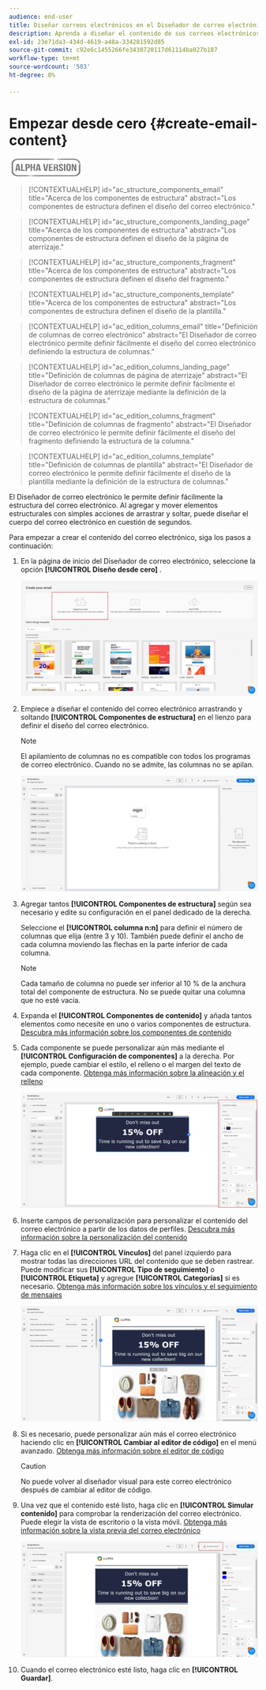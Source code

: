 ```yaml
---
audience: end-user
title: Diseñar correos electrónicos en el Diseñador de correo electrónico
description: Aprenda a diseñar el contenido de sus correos electrónicos desde cero
exl-id: 23e71da3-434d-4619-a48a-334281592d85
source-git-commit: c92e6c1455266fe3430720117d61114ba027b187
workflow-type: tm+mt
source-wordcount: '503'
ht-degree: 0%

---
```


# Empezar desde cero {#create-email-content}

![](../assets/do-not-localize/badge.png)

>[!CONTEXTUALHELP]
>id="ac_structure_components_email"
>title="Acerca de los componentes de estructura"
>abstract="Los componentes de estructura definen el diseño del correo electrónico."

>[!CONTEXTUALHELP]
>id="ac_structure_components_landing_page"
>title="Acerca de los componentes de estructura"
>abstract="Los componentes de estructura definen el diseño de la página de aterrizaje."

>[!CONTEXTUALHELP]
>id="ac_structure_components_fragment"
>title="Acerca de los componentes de estructura"
>abstract="Los componentes de estructura definen el diseño del fragmento."

>[!CONTEXTUALHELP]
>id="ac_structure_components_template"
>title="Acerca de los componentes de estructura"
>abstract="Los componentes de estructura definen el diseño de la plantilla."


>[!CONTEXTUALHELP]
>id="ac_edition_columns_email"
>title="Definición de columnas de correo electrónico"
>abstract="El Diseñador de correo electrónico permite definir fácilmente el diseño del correo electrónico definiendo la estructura de columnas."

>[!CONTEXTUALHELP]
>id="ac_edition_columns_landing_page"
>title="Definición de columnas de página de aterrizaje"
>abstract="El Diseñador de correo electrónico le permite definir fácilmente el diseño de la página de aterrizaje mediante la definición de la estructura de columnas."

>[!CONTEXTUALHELP]
>id="ac_edition_columns_fragment"
>title="Definición de columnas de fragmento"
>abstract="El Diseñador de correo electrónico le permite definir fácilmente el diseño del fragmento definiendo la estructura de la columna."

>[!CONTEXTUALHELP]
>id="ac_edition_columns_template"
>title="Definición de columnas de plantilla"
>abstract="El Diseñador de correo electrónico le permite definir fácilmente el diseño de la plantilla mediante la definición de la estructura de columnas."

El Diseñador de correo electrónico le permite definir fácilmente la estructura del correo electrónico. Al agregar y mover elementos estructurales con simples acciones de arrastrar y soltar, puede diseñar el cuerpo del correo electrónico en cuestión de segundos.

Para empezar a crear el contenido del correo electrónico, siga los pasos a continuación:

1. En la página de inicio del Diseñador de correo electrónico, seleccione la opción **[!UICONTROL Diseño desde cero]** .

   ![](assets/email_designer.png)

1. Empiece a diseñar el contenido del correo electrónico arrastrando y soltando **[!UICONTROL Componentes de estructura]** en el lienzo para definir el diseño del correo electrónico.

   >[!NOTE]
   >
   >El apilamiento de columnas no es compatible con todos los programas de correo electrónico. Cuando no se admite, las columnas no se apilan.

   <!--Once placed in the email, you cannot move nor remove your components unless there is already a content component or a fragment placed inside. This is not true in AJO - TBC?-->

   ![](assets/email_designer_2.png)

1. Agregar tantos **[!UICONTROL Componentes de estructura]** según sea necesario y edite su configuración en el panel dedicado de la derecha.

   Seleccione el **[!UICONTROL columna n:n]** para definir el número de columnas que elija (entre 3 y 10). También puede definir el ancho de cada columna moviendo las flechas en la parte inferior de cada columna.

   >[!NOTE]
   >
   >Cada tamaño de columna no puede ser inferior al 10 % de la anchura total del componente de estructura. No se puede quitar una columna que no esté vacía.

1. Expanda el **[!UICONTROL Componentes de contenido]** y añada tantos elementos como necesite en uno o varios componentes de estructura. [Descubra más información sobre los componentes de contenido](content-components.md)

1. Cada componente se puede personalizar aún más mediante el **[!UICONTROL Configuración de componentes]** a la derecha. Por ejemplo, puede cambiar el estilo, el relleno o el margen del texto de cada componente. [Obtenga más información sobre la alineación y el relleno](alignment-and-padding.md)

   ![](assets/email_designer_5.png)

1. Inserte campos de personalización para personalizar el contenido del correo electrónico a partir de los datos de perfiles. [Descubra más información sobre la personalización del contenido](../personalization/personalize.md)

1. Haga clic en el **[!UICONTROL Vínculos]** del panel izquierdo para mostrar todas las direcciones URL del contenido que se deben rastrear. Puede modificar sus **[!UICONTROL Tipo de seguimiento]** o **[!UICONTROL Etiqueta]** y agregue **[!UICONTROL Categorías]** si es necesario. [Obtenga más información sobre los vínculos y el seguimiento de mensajes](message-tracking.md)

   ![](assets/email_designer_7.png)

1. Si es necesario, puede personalizar aún más el correo electrónico haciendo clic en **[!UICONTROL Cambiar al editor de código]** en el menú avanzado. [Obtenga más información sobre el editor de código](code-content.md)

   >[!CAUTION]
   >
   >No puede volver al diseñador visual para este correo electrónico después de cambiar al editor de código.

1. Una vez que el contenido esté listo, haga clic en **[!UICONTROL Simular contenido]** para comprobar la renderización del correo electrónico. Puede elegir la vista de escritorio o la vista móvil. [Obtenga más información sobre la vista previa del correo electrónico](../preview-test/preview-test.md)

   ![](assets/email_designer_28.png)

1. Cuando el correo electrónico esté listo, haga clic en **[!UICONTROL Guardar]**.

